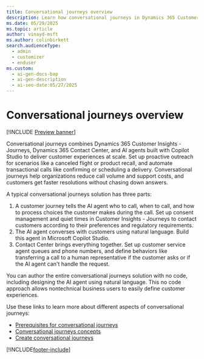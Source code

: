 ```yaml
---
title: Conversational journeys overview
description: Learn how conversational journeys in Dynamics 365 Customer Insights combines AI agents and Contact Center to deliver seamless, automated customer interactions.
ms.date: 05/29/2025
ms.topic: article
author: vinayd-msft
ms.author: colinbirkett
search.audienceType:
  - admin
  - customizer
  - enduser
ms.custom:
  - ai-gen-docs-bap
  - ai-gen-description
  - ai-seo-date:05/27/2025
---
```


# Conversational journeys overview

[!INCLUDE [Preview banner](~/../shared-content/shared/preview-includes/preview-banner.md)]

Conversational journeys combines Dynamics 365 Customer Insights - Journeys, Dynamics 365 Contact Center, and AI agents built with Copilot Studio to deliver customer experiences at scale. Set up proactive outreach for scenarios like a canceled flight or product recall, and automate transactional calls like confirming or scheduling a delivery. Conversational journeys help organizations reduce call volume and support costs, and customers get faster resolutions without chasing down answers.

A typical conversational journeys solution has three parts:

1. A customer journey tells the AI agent who to call, when to call, and how to process choices the customer makes during the call. Set up consent management and quiet times in Customer Insights - Journeys to contact customers according to their preferences and regulatory requirements.
1. The AI agent converses with customers using natural language. Build this agent in Microsoft Copilot Studio.
1. Contact Center brings everything together. Set up customer service agent queues and phone numbers, and define behaviors like transferring a call to a human representative if the customer asks or if the AI agent can't handle the request.

You can author the entire conversational journeys solution with no code, including designing the AI agent using natural language. This no code approach allows nontechnical business users to easily define customer experiences.

Use these links to learn more about different aspects of conversational journeys:

- [Prerequisites for conversational journeys](conversational-journeys-prerequisites.md)
- [Conversational journeys concepts](proactive-engagement-concepts.md)
- [Create conversational journeys](proactive-engagement-how-to.md)

[!INCLUDE[footer-include](./includes/footer-banner.md)]
